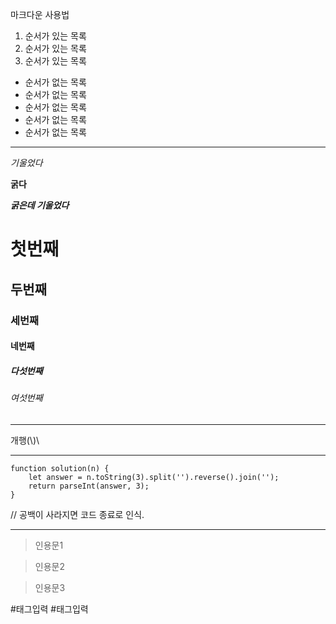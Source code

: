 마크다운 사용법
1. 순서가 있는 목록
2. 순서가 있는 목록
3. 순서가 있는 목록

- 순서가 없는 목록
- 순서가 없는 목록
- 순서가 없는 목록
- 순서가 없는 목록
- 순서가 없는 목록

---

_기울었다_

**굵다**

**_굵은데 기울었다_**

# 첫번째
## 두번째
### 세번째
#### 네번째
##### 다섯번째
###### 여섯번째

---

개행(\\)\\

---

```
function solution(n) {
    let answer = n.toString(3).split('').reverse().join('');
    return parseInt(answer, 3);
}
```

// 공백이 사라지면 코드 종료로 인식.

---

> 인용문1

> 인용문2

> 인용문3

#태그입력 #태그입력
